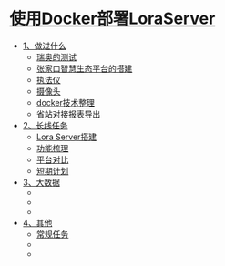 # [使用Docker部署LoraServer](SUMMARY.md)

- [1、做过什么]()
  - [瑞奥的测试](done/rui_ao.md)
  - [张家口智慧生态平台的搭建](done/zhangjk.md)
  - [执法仪](done/zhifayi.md)
  - [摄像头](done/shexiangtou.md)
  - [docker技术整理](done/docker.md)
  - [省站对接报表导出](done/baobiao.md)
- [2、长线任务]()
    - [Lora Server搭建](lora/dajian.md)
    - [功能梳理](lora/gongnengshuli.md)
    - [平台对比](lora/pingtaiduibi.md)
    - [短期计划](lora/duanqijihua.md)
- [3、大数据]()
    - []()
    - []()
    - []()
- [4、其他]()
    - [常规任务](other/list.md)
    - []()
    - []()
